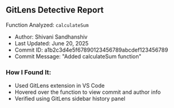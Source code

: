 ## GitLens Detective Report

Function Analyzed: `calculateSum` 

- Author: Shivani Sandhanshiv  
- Last Updated: June 20, 2025  
- Commit ID: a1b2c3d4e5f67890123456789abcdef123456789  
- Commit Message: "Added calculateSum function"

### How I Found It:
- Used GitLens extension in VS Code  
- Hovered over the function to view commit and author info  
- Verified using GitLens sidebar history panel

